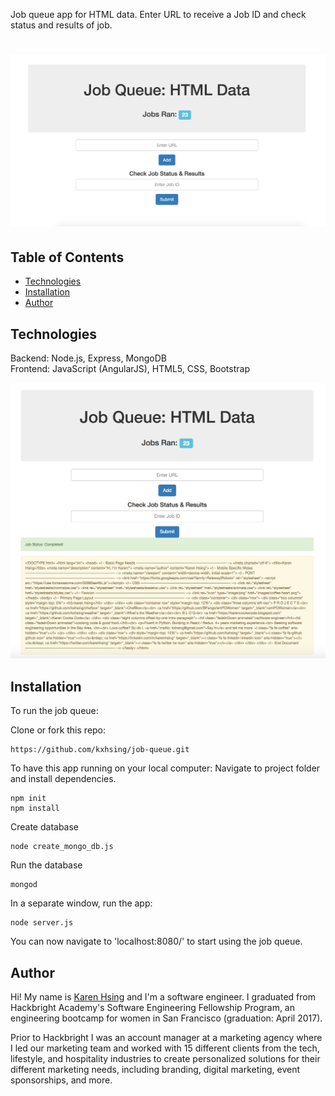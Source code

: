 Job queue app for HTML data. Enter URL to receive a Job ID and check status and results of job.
# <img src="/public/img/initial.png">

## Table of Contents
* [Technologies](#technologies)
* [Installation](#install)
* [Author](#author)

## <a name="technologies"></a>Technologies

Backend: Node.js, Express, MongoDB<br/>
Frontend: JavaScript (AngularJS), HTML5, CSS, Bootstrap<br/>

![alt tag](/public/img/final.png)

## <a name="install"></a>Installation

To run the job queue:

Clone or fork this repo:

```
https://github.com/kxhsing/job-queue.git
```

To have this app running on your local computer:
Navigate to project folder and install dependencies.

```
npm init
npm install
```

Create database
```
node create_mongo_db.js
```

Run the database
```
mongod
```

In a separate window, run the app:

```
node server.js
```

You can now navigate to 'localhost:8080/' to start using the job queue.


## <a name="author"></a>Author
Hi! My name is [Karen Hsing](https://www.linkedin.com/in/karenhsing/) and I'm a software engineer. I graduated from Hackbright Academy's Software Engineering Fellowship Program, an engineering bootcamp for women in San Francisco (graduation: April 2017). 

Prior to Hackbright I was an account manager at a marketing agency where I led our marketing team and worked with 15 different clients from the tech, lifestyle, and hospitality industries to create personalized solutions for their different marketing needs, including branding, digital marketing, event sponsorships, and more.


